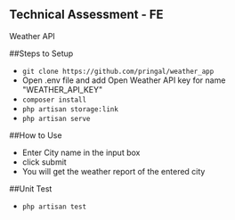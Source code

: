 ## Technical Assessment - FE 

Weather API 

##Steps to Setup
- `git clone https://github.com/pringal/weather_app`
- Open .env file and add Open Weather API key for name "WEATHER_API_KEY"
- `composer install`
- `php artisan storage:link`
- `php artisan serve`

##How to Use
- Enter City name in the input box
- click submit
- You will get the weather report of the entered city

##Unit Test
- `php artisan test`

